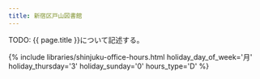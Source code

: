 ```yaml
---
title: 新宿区戸山図書館
---
```


TODO: {{ page.title }}について記述する。

{% include libraries/shinjuku-office-hours.html
    holiday_day_of_week='月'
    holiday_thursday='3'
    holiday_sunday='0'
    hours_type='D' %}
